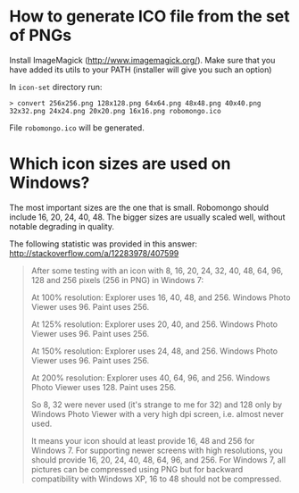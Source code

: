 How to generate ICO file from the set of PNGs
=============================================

Install ImageMagick (http://www.imagemagick.org/). Make sure that you
have added its utils to your PATH (installer will give you such an option)

In `icon-set` directory run:

    > convert 256x256.png 128x128.png 64x64.png 48x48.png 40x40.png 32x32.png 24x24.png 20x20.png 16x16.png robomongo.ico
    
File `robomongo.ico` will be generated.


Which icon sizes are used on Windows?
=====================================

The most important sizes are the one that is small. Robomongo should include 
16, 20, 24, 40, 48. The bigger sizes are usually scaled well, without notable
degrading in quality. 

The following statistic was provided in this answer:
http://stackoverflow.com/a/12283978/407599

> After some testing with an icon with 8, 16, 20, 24, 32, 40, 48, 64, 96, 128 
> and 256 pixels (256 in PNG) in Windows 7:
>
> At 100% resolution: 
>  Explorer uses 16, 40, 48, and 256. Windows Photo Viewer uses 96. Paint uses 256.
>  
> At 125% resolution: 
>  Explorer uses 20, 40, and 256. Windows Photo Viewer uses 96. Paint uses 256.
>  
> At 150% resolution: 
>  Explorer uses 24, 48, and 256. Windows Photo Viewer uses 96. Paint uses 256.
>  
> At 200% resolution: 
>  Explorer uses 40, 64, 96, and 256. Windows Photo Viewer uses 128. Paint uses 256.
>
> So 8, 32 were never used (it's strange to me for 32) and 128 only by Windows Photo 
>  Viewer with a very high dpi screen, i.e. almost never used.
> 
> It means your icon should at least provide 16, 48 and 256 for Windows 7. For supporting 
> newer screens with high resolutions, you should provide 16, 20, 24, 40, 48, 64, 96, and 256. 
> For Windows 7, all pictures can be compressed using PNG but for backward compatibility with 
> Windows XP, 16 to 48 should not be compressed.

